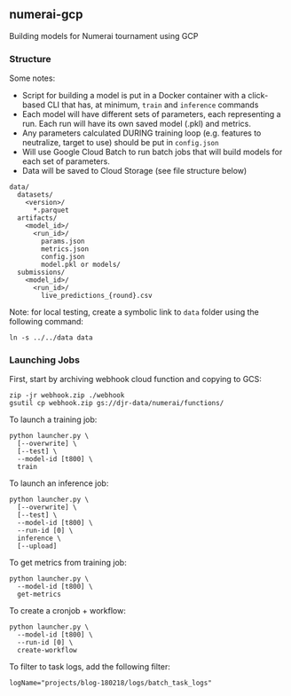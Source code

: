 ## numerai-gcp

Building models for Numerai tournament using GCP

### Structure

Some notes:
  - Script for building a model is put in a Docker container with a click-based CLI that has, at minimum, `train` and `inference` commands
  - Each model will have different sets of parameters, each representing a run.  Each run will have its own saved model (.pkl) and metrics.
  - Any parameters calculated DURING training loop (e.g. features to neutralize, target to use) should be put in `config.json`
  - Will use Google Cloud Batch to run batch jobs that will build models for each set of parameters.
  - Data will be saved to Cloud Storage (see file structure below)


```
data/
  datasets/
    <version>/
      *.parquet
  artifacts/
    <model_id>/
      <run_id>/
        params.json
        metrics.json
        config.json
        model.pkl or models/
  submissions/
    <model_id>/
      <run_id>/
        live_predictions_{round}.csv
```

Note: for local testing, create a symbolic link to `data` folder using the following command:
```
ln -s ../../data data
```

### Launching Jobs

First, start by archiving webhook cloud function and copying to GCS:
```
zip -jr webhook.zip ./webhook
gsutil cp webhook.zip gs://djr-data/numerai/functions/
```

To launch a training job:
```
python launcher.py \
  [--overwrite] \
  [--test] \
  --model-id [t800] \
  train
```

To launch an inference job:
```
python launcher.py \
  [--overwrite] \
  [--test] \
  --model-id [t800] \
  --run-id [0] \
  inference \
  [--upload]
```

To get metrics from training job:
```
python launcher.py \
  --model-id [t800] \
  get-metrics
```

To create a cronjob + workflow:
```
python launcher.py \
  --model-id [t800] \
  --run-id [0] \
  create-workflow
```

To filter to task logs, add the following filter:
```
logName="projects/blog-180218/logs/batch_task_logs"
```
